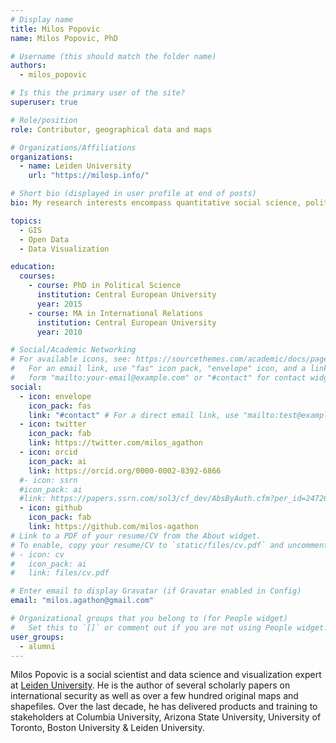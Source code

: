 ```yaml
---
# Display name
title: Milos Popovic
name: Milos Popovic, PhD

# Username (this should match the folder name)
authors:
  - milos_popovic

# Is this the primary user of the site?
superuser: true

# Role/position
role: Contributor, geographical data and maps

# Organizations/Affiliations
organizations:
  - name: Leiden University
    url: "https://milosp.info/"

# Short bio (displayed in user profile at end of posts)
bio: My research interests encompass quantitative social science, political analysis and data visualization.

topics:
  - GIS
  - Open Data
  - Data Visualization

education:
  courses:
    - course: PhD in Political Science
      institution: Central European University
      year: 2015
    - course: MA in International Relations
      institution: Central European University
      year: 2010

# Social/Academic Networking
# For available icons, see: https://sourcethemes.com/academic/docs/page-builder/#icons
#   For an email link, use "fas" icon pack, "envelope" icon, and a link in the
#   form "mailto:your-email@example.com" or "#contact" for contact widget.
social:
  - icon: envelope
    icon_pack: fas
    link: "#contact" # For a direct email link, use "mailto:test@example.org".
  - icon: twitter
    icon_pack: fab
    link: https://twitter.com/milos_agathon
  - icon: orcid
    icon_pack: ai
    link: https://orcid.org/0000-0002-8392-6866
  #- icon: ssrn
  #icon_pack: ai
  #link: https://papers.ssrn.com/sol3/cf_dev/AbsByAuth.cfm?per_id=2472686
  - icon: github
    icon_pack: fab
    link: https://github.com/milos-agathon
# Link to a PDF of your resume/CV from the About widget.
# To enable, copy your resume/CV to `static/files/cv.pdf` and uncomment the lines below.
# - icon: cv
#   icon_pack: ai
#   link: files/cv.pdf

# Enter email to display Gravatar (if Gravatar enabled in Config)
email: "milos.agathon@gmail.com"

# Organizational groups that you belong to (for People widget)
#   Set this to `[]` or comment out if you are not using People widget.
user_groups:
  - alumni
---
```


Milos Popovic is a social scientist and data science and visualization expert at [Leiden University](https://milosp.infol/). He is the author of several scholarly papers on international security as well as over a few hundred original maps and shapefiles. Over the last decade, he has delivered products and training to stakeholders at Columbia University, Arizona State University, University of Toronto, Boston University & Leiden University.
